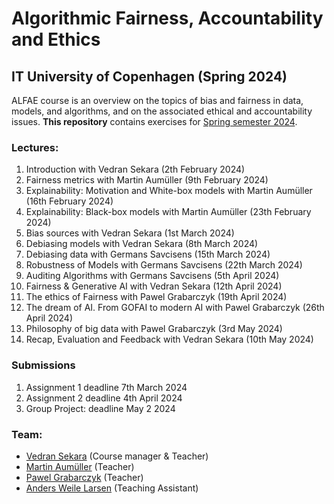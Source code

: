 # Algorithmic Fairness, Accountability and Ethics
## IT University of Copenhagen (Spring 2024)

ALFAE course is an overview on the topics of bias and fairness in data, models, and algorithms, and on the associated ethical and accountability issues. **This repository** contains exercises for [Spring semester 2024](https://learnit.itu.dk/course/view.php?id=3022793). 

### Lectures:
1. Introduction with Vedran Sekara (2th February 2024)
2. Fairness metrics with Martin Aumüller (9th February 2024)
3. Explainability: Motivation and White-box models with Martin Aumüller (16th February 2024)
4. Explainability: Black-box models with Martin Aumüller (23th February 2024)
5. Bias sources with Vedran Sekara (1st March 2024)
6. Debiasing models with Vedran Sekara (8th March 2024)
7. Debiasing data with Germans Savcisens (15th March 2024) 
8. Robustness of Models with Germans Savcisens (22th March 2024)
9. Auditing Algorithms with Germans Savcisens (5th April 2024)
10. Fairness & Generative AI with Vedran Sekara (12th April 2024)
11. The ethics of Fairness with Pawel Grabarczyk (19th April 2024)
12. The dream of AI. From GOFAI to modern AI with Pawel Grabarczyk (26th April 2024) 
13. Philosophy of big data with Pawel Grabarczyk (3rd May 2024)
14. Recap, Evaluation and Feedback with Vedran Sekara (10th May 2024)


### Submissions
1. Assignment 1 deadline 7th March 2024
2. Assignment 2 deadline 4th April 2024
3. Group Project: deadline May 2 2024
### Team:
* [Vedran Sekara](mailto:vsek@itu.dk) (Course manager & Teacher)
* [Martin Aumüller](mailto:maau@itu.dk) (Teacher)
* [Pawel Grabarczyk](mailto:pawg@itu.dk) (Teacher)
* [Anders Weile Larsen](mailto:awel@itu.dk) (Teaching Assistant)
